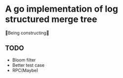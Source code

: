# A go implementation of log structured merge tree

🚧Being constructing🚧

## TODO

- Bloom filter
- Better test case
- RPC(Maybe)
